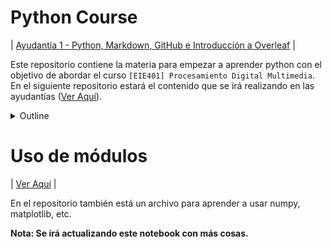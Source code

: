# Python Course
| [Ayudantía 1 - Python, Markdown, GitHub e Introducción a Overleaf](https://youtu.be/HjfdRc_AeRE?si=K3HKd-pUXT9hCHDN) |

Este repositorio contiene la materia para empezar a aprender python con el objetivo de abordar el curso `[EIE401] Procesamiento Digital Multimedia`. En el siguiente repositorio
estará el contenido que se irá realizando en las ayudantías ([Ver Aquí](https://github.com/GbrlOl/ayudantia-multimedia)).

<details>
<summary>Outline</summary>

1. Introducción a Python
* ¿Por qué aprender Python? (Aplicaciones populares, comunidad, simplicidad)
* Convención para escribir código
* Formato markdown
* Crear GitHub
  
2. Fundamentos de Python
* Tipos de datos básicos (int, float, str, bool)
* Operadores (aritméticos, de comparación, lógicos)
  
3. Estructuras de Datos
* Listas
* Tuplas
* Diccionarios
* Conjuntos (Sets)
  
4. Control de Flujo
* Sentencias condicionales (if, elif, else)
* Bucles (for, while)
* Comprensiones de listas
  
5. Funciones
* Definición y llamada de funciones
* Tipado Estático
* args y kwargs
* Alcance
* Funciones lambda
  
6. Módulos y Paquetes
* Importación de módulos
* Paquetes Nativos
* Paquetes Externos

7. Introducción a la Programación Orientada a Objetos (POO)
* Clases y Objetos
* Creando una Clase
* Constructor
* Atributos de Clase
* Métodos de Clase 
* Atributos y Métodos Privados
* Métodos Mágicos
* Decorador Property 
* Herencia 

8. Manejo de Excepciones
* Definición
* Estructura
* Tipos de Excepciones
* else y finally
* Invocando Excepciones

 
</details>


# Uso de módulos
| [Ver Aquí](./module_course_by_GabrielOlmos.ipynb) |

En el repositorio también está un archivo para aprender a usar numpy, matplotlib, etc.

**Nota: Se irá actualizando este notebook con más cosas.**
